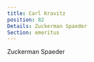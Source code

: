 ```yaml
---
title: Carl Kravitz
position: 82
Details: Zuckerman Spaeder
Section: emeritus
---
```


Zuckerman Spaeder